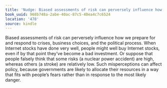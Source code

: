 ```yaml
---
title: 'Nudge: Biased assessments of risk can perversely influence how we p…'
book_uuid: 968b748a-2abe-40ac-87c5-40ea4c7c6524
location: '478'
source: kindle
---
```


Biased assessments of risk can perversely influence how we prepare for and respond to crises, business choices, and the political process. When Internet stocks have done very well, people might well buy Internet stocks, even if by that point they’ve become a bad investment. Or suppose that people falsely think that some risks (a nuclear power accident) are high, whereas others (a stroke) are relatively low. Such misperceptions can affect policy, because governments are likely to allocate their resources in a way that fits with people’s fears rather than in response to the most likely danger.